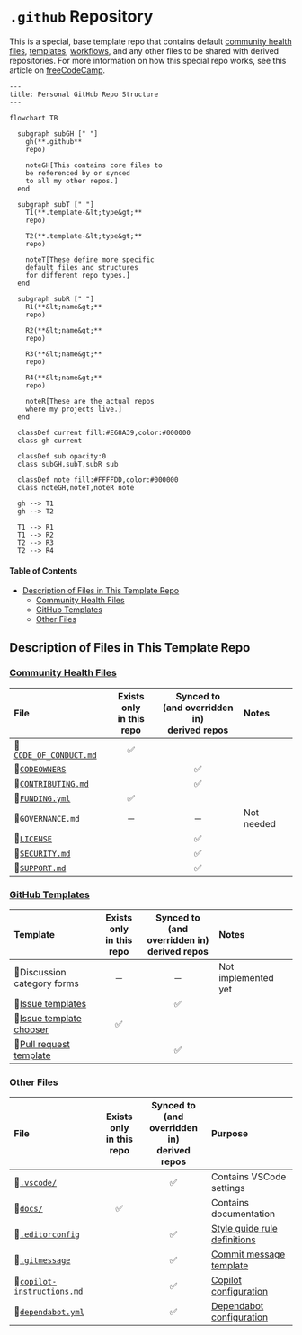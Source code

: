# `.github` Repository <!-- omit from toc -->

This is a special, base template repo that contains
default [community health files][health], [templates][templates],
[workflows][workflows], and any other files
to be shared with derived repositories.
For more information on how this special repo works,
see this article on [freeCodeCamp][freeCodeCamp].

```mermaid
---
title: Personal GitHub Repo Structure
---

flowchart TB

  subgraph subGH [" "]
    gh(**.github**
    repo)

    noteGH[This contains core files to
    be referenced by or synced
    to all my other repos.]
  end

  subgraph subT [" "]
    T1(**.template-&lt;type&gt;**
    repo)

    T2(**.template-&lt;type&gt;**
    repo)

    noteT[These define more specific
    default files and structures
    for different repo types.]
  end

  subgraph subR [" "]
    R1(**&lt;name&gt;**
    repo)

    R2(**&lt;name&gt;**
    repo)

    R3(**&lt;name&gt;**
    repo)

    R4(**&lt;name&gt;**
    repo)

    noteR[These are the actual repos
    where my projects live.]
  end

  classDef current fill:#E68A39,color:#000000
  class gh current

  classDef sub opacity:0
  class subGH,subT,subR sub

  classDef note fill:#FFFFDD,color:#000000
  class noteGH,noteT,noteR note

  gh --> T1
  gh --> T2

  T1 --> R1
  T1 --> R2
  T2 --> R3
  T2 --> R4
```

#### Table of Contents <!-- omit from toc -->

- [Description of Files in This Template Repo](#description-of-files-in-this-template-repo)
  - [Community Health Files](#community-health-files)
  - [GitHub Templates](#github-templates)
  - [Other Files](#other-files)

## Description of Files in This Template Repo

### [Community Health Files][health]

| File                           | Exists only</br>in this repo | Synced to<br/>(and overridden in)<br/>derived repos | Notes      |
| :----------------------------- | :--------------------------: | :-------------------------------------------------: | :--------- |
| 📄[`CODE_OF_CONDUCT.md`][coc]  |              ✅              |                                                     |            |
| 📄[`CODEOWNERS`][codeOwners]   |                              |                         ✅                          |            |
| 📄[`CONTRIBUTING.md`][contrib] |                              |                         ✅                          |            |
| 📄[`FUNDING.yml`][funding]     |              ✅              |                                                     |            |
| 📄`GOVERNANCE.md`              |              ─               |                          ─                          | Not needed |
| 📄[`LICENSE`][license]         |                              |                         ✅                          |            |
| 📄[`SECURITY.md`][security]    |                              |                         ✅                          |            |
| 📄[`SUPPORT.md`][support]      |                              |                         ✅                          |            |

### [GitHub Templates][templates]

| Template                            | Exists only</br>in this repo | Synced to<br/>(and overridden in)<br/>derived repos | Notes               |
| :---------------------------------- | :--------------------------: | :-------------------------------------------------: | :------------------ |
| 📁Discussion category forms         |              ─               |                          ─                          | Not implemented yet |
| 📁[Issue templates][issues]         |                              |                         ✅                          |                     |
| 📄[Issue template chooser][chooser] |              ✅              |                                                     |                     |
| 📄[Pull request template][prs]      |                              |                         ✅                          |                     |

### Other Files

| File                                   | Exists only</br>in this repo | Synced to<br/>(and overridden in)<br/>derived repos | Purpose                                     |
| :------------------------------------- | :--------------------------: | :-------------------------------------------------: | :------------------------------------------ |
| 📁[`.vscode/`][vsCode]                 |                              |                         ✅                          | Contains VSCode settings                    |
| 📁[`docs/`][docs]                      |              ✅              |                                                     | Contains documentation                      |
| 📄[`.editorconfig`][editorConfig]      |                              |                         ✅                          | [Style guide rule definitions][styleGuides] |
| 📄[`.gitmessage`][message]             |                              |                         ✅                          | [Commit message template][messageGuide]     |
| 📄[`copilot-instructions.md`][copilot] |                              |                         ✅                          | [Copilot configuration][copilotDoc]         |
| 📄[`dependabot.yml`][dependabot]       |                              |                         ✅                          | [Dependabot configuration][dependabotDoc]   |

<!-- Source Code URIs -->

[chooser]: ./.github/ISSUE_TEMPLATE/config.yml
[coc]: ./CODE_OF_CONDUCT.md
[codeOwners]: ./.github/CODEOWNERS
[contrib]: ./CONTRIBUTING.md
[copilot]: ./.github/copilot-instructions.md
[dependabot]: ./.github/dependabot.yml
[docs]: ./docs/
[editorConfig]: ./.editorconfig
[funding]: ./.github/FUNDING.yml
[issues]: ./.github/ISSUE_TEMPLATE/
[license]: ./LICENSE
[message]: ./.gitmessage
[messageGuide]: ./docs/StyleGuides.md#commit-messages
[prs]: ./.github/pull_request_template.md
[security]: ./SECURITY.md
[styleGuides]: ./docs/StyleGuides.md
[support]: ./SUPPORT.md
[vsCode]: ./.vscode/

<!-- Public URIs -->

[copilotDoc]: https://docs.github.com/en/copilot/customizing-copilot/adding-repository-custom-instructions-for-github-copilot
[dependabotDoc]: https://docs.github.com/en/code-security/dependabot/working-with-dependabot/dependabot-options-reference
[freeCodeCamp]: https://www.freecodecamp.org/news/how-to-use-the-dot-github-repository
[health]: https://docs.github.com/en/communities/setting-up-your-project-for-healthy-contributions/creating-a-default-community-health-file
[templates]: https://docs.github.com/en/communities/using-templates-to-encourage-useful-issues-and-pull-requests/configuring-issue-templates-for-your-repository
[workflows]: https://docs.github.com/en/actions/how-tos/writing-workflows
